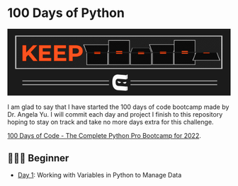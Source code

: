 # 100 Days of Python
![Keep Going](keep_coding.gif)

I am glad to say that I have started the 100 days of code bootcamp made by Dr. Angela Yu.
I will commit each day and project I finish to this repository hoping to stay on track and take no more days extra for this challenge.

[100 Days of Code - The Complete Python Pro Bootcamp for 2022](https://www.udemy.com/course/100-days-of-code).

## 👨🏻‍🎓 Beginner
- [Day 1](day01): Working with Variables in Python to Manage Data